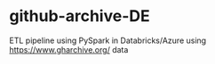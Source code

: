 # github-archive-DE
ETL pipeline using PySpark in Databricks/Azure
using https://www.gharchive.org/ data
